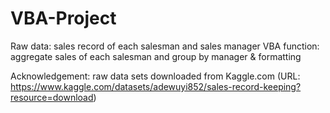 # VBA-Project
Raw data: sales record of each salesman and sales manager
VBA function: aggregate sales of each salesman and group by manager & formatting

Acknowledgement: raw data sets downloaded from Kaggle.com (URL: https://www.kaggle.com/datasets/adewuyi852/sales-record-keeping?resource=download)
